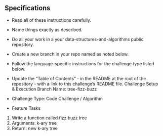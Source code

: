 ## Specifications

- Read all of these instructions carefully.
- Name things exactly as described.
- Do all your work in a your data-structures-and-algorithms public repository.
- Create a new branch in your repo named as noted below.
- Follow the language-specific instructions for the challenge type listed below.
- Update the “Table of Contents” - in the README at the root of the repository - with a link to this challenge’s README file.
Challenge Setup & Execution
Branch Name: tree-fizz-buzz

- Challenge Type: Code Challenge / Algorithm

- Feature Tasks

1. Write a function called fizz buzz tree
2. Arguments: k-ary tree
3. Return: new k-ary tree
